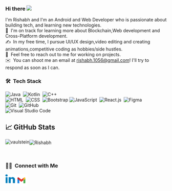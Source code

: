 ### Hi there <img src="https://media.giphy.com/media/hvRJCLFzcasrR4ia7z/giphy.gif" width="25px">
<!--

-->
I'm Rishabh and I'm an Android and Web Developer who is passionate about building tech, and learning new technologies. \
🌱 &nbsp;I'm on track for learning more about Blockchain,Web development and Cross-Platform development.\
✍️ &nbsp;In my free time, I pursue UI/UX design,video editing and creating animations,competitive coding as hobbies/side hustles.\
💬 &nbsp;Feel free to reach out to me for working on projects.\
✉️ &nbsp;You can shoot me an email at rishabh.1056@gmail.com! I'll try to respond as soon as I can.
### 🛠 &nbsp;Tech Stack

![Java](https://img.shields.io/badge/Java-ED8B00?style=for-the-badge&logo=java&logoColor=white)&nbsp;
![Kotlin](https://img.shields.io/badge/Kotlin-0095D5?&style=for-the-badge&logo=kotlin&logoColor=white)&nbsp;
![C++](		https://img.shields.io/badge/C%2B%2B-00599C?style=for-the-badge&logo=c%2B%2B&logoColor=white)&nbsp;
<br />
![HTML](	https://img.shields.io/badge/HTML-239120?style=for-the-badge&logo=html5&logoColor=white)&nbsp;
![CSS](https://img.shields.io/badge/CSS-239120?&style=for-the-badge&logo=css3&logoColor=white)&nbsp;
![Bootstrap](	https://img.shields.io/badge/Bootstrap-563D7C?style=for-the-badge&logo=bootstrap&logoColor=white)
![JavaScript](https://img.shields.io/badge/JavaScript-F7DF1E?style=for-the-badge&logo=javascript&logoColor=black)&nbsp;
![React.js](https://img.shields.io/badge/React-20232A?style=for-the-badge&logo=react&logoColor=61DAFB)&nbsp;
![Figma](https://img.shields.io/badge/figma-%23F24E1E.svg?style=for-the-badge&logo=figma&logoColor=white)&nbsp;
<br />
![Git](https://img.shields.io/badge/-Git-05122A?style=flat&logo=git)&nbsp;
![GitHub](https://img.shields.io/badge/-GitHub-05122A?style=flat&logo=github)&nbsp;
<br />
![Visual Studio Code](https://img.shields.io/badge/-Visual%20Studio%20Code-05122A?style=flat&logo=visual-studio-code&logoColor=007ACC)&nbsp;


## &#x1f4c8; GitHub Stats

<p align="left"><img align="left" src="https://github-readme-stats.vercel.app/api/top-langs?username=rishabh-hub&show_icons=true&locale=en&layout=compact&theme=radical" alt="vaulstein" /></p>

 
 <p><img align="center" src="https://github-readme-streak-stats.herokuapp.com/?user=rishabh-hub&theme=radical" alt="Rishabh" /></p>
 
 <br />
 
 ### 🤝🏻 &nbsp;Connect with Me

<a href="https://www.linkedin.com/in/rishabh-singh-a1726b1a6/">
  <img align="left" alt="Rishabh's LinkedIN" width="30px" src="https://github.com/rishabh-hub/rishabh-hub/blob/20b10e5c448256a2b597878903288dc22e9ef7dc/iconfinder_LinkedIn_1298749.svg" />
</a>
<a href="mailto:rishabh.1056@gmail.com">
  <img align="center" width="40px" src="https://github.com/rishabh-hub/rishabh-hub/blob/cbf2d163a883f701c716d682db805c0475c82e3e/iconfinder_Google_Icons-02_7123031.svg" />
</a>
</p>

 <!--https://github.com/rishabh-hub/rishabh-hub/blob/cbf2d163a883f701c716d682db805c0475c82e3e/iconfinder_Google_Icons-02_7123031.svg
 ![](https://visitor-badge.glitch.me/badge?page_id=rishabh-hub)
 -->
<!--![GitHub Activity Graph](https://activity-graph.herokuapp.com/graph?username=rishabh-hub&bg_color=000000&color=4fff67&line=4fff67&point=ffffff&area=true&hide_border=true)
-->
<!--
**rishabh-hub/rishabh-hub** is a ✨ _special_ ✨ repository because its `README.md` (this file) appears on your GitHub profile.

Here are some ideas to get you started:

- 🔭 I’m currently working on ...
- 🌱 I’m currently learning ...
- 👯 I’m looking to collaborate on ...
- 🤔 I’m looking for help with ...
- 💬 Ask me about ...
- 📫 How to reach me: ...
- 😄 Pronouns: ...
- ⚡ Fun fact: ...
-->
